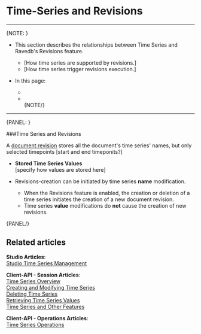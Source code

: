 ﻿# Time-Series and Revisions
---

{NOTE: }

* This section describes the relationships between Time Series and Ravedb's Revisions feature.  
   * [How time series are supported by revisions.]  
   * [How time series trigger revisions execution.]  

* In this page:  
  * []()  
  * []()  
{NOTE/}

---

{PANEL: }

###Time Series and Revisions  

A [document revision](../../../client-api/session/revisions/what-are-revisions) stores all the document's time series' names, 
but only selected timepoints [start and end timeponits?]  
 
* **Stored Time Series Values**  
  [specify how values are stored here]  

* Revisions-creation can be initiated by time series **name** modification.  
   * When the Revisions feature is enabled, the creation or deletion of a time series initiates the creation of a new document revision.  
   * Time series **value** modifications do **not** cause the creation of new revisions.  

{PANEL/}

## Related articles
**Studio Articles**:  
[Studio Time Series Management]()  

**Client-API - Session Articles**:  
[Time Series Overview]()  
[Creating and Modifying Time Series]()  
[Deleting Time Series]()  
[Retrieving Time Series Values]()  
[Time Series and Other Features]()  

**Client-API - Operations Articles**:  
[Time Series Operations]()  
